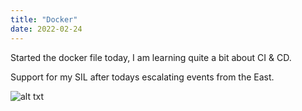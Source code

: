 ```yaml
---
title: "Docker"
date: 2022-02-24
---
```




Started the docker file today, I am learning quite a bit about CI & CD.

Support for my SIL after todays escalating events from the East.

![alt txt](https://raw.githubusercontent.com/DNF78/github-pages-with-jekyll/main/assets/national-flag-ukraine.jpg "Ukraine")
